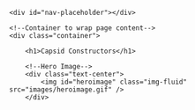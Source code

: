 
<!-- Navigation bar placeholder-->
	<div id="nav-placeholder"></div>

	<!--Container to wrap page content-->
	<div class="container">

		<h1>Capsid Constructors</h1>

		<!--Hero Image-->
		<div class="text-center">
			<img id="heroimage" class="img-fluid" src="images/heroimage.gif" />
		</div>


